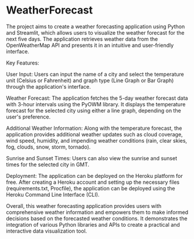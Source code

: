 # WeatherForecast

The project aims to create a weather forecasting application using Python and Streamlit, which allows users to visualize the weather forecast for the next five days. The application retrieves weather data from the OpenWeatherMap API and presents it in an intuitive and user-friendly interface.

Key Features:

User Input: Users can input the name of a city and select the temperature unit (Celsius or Fahrenheit) and graph type (Line Graph or Bar Graph) through the application's interface.

Weather Forecast: The application fetches the 5-day weather forecast data with 3-hour intervals using the PyOWM library. It displays the temperature forecast for the selected city using either a line graph, depending on the user's preference.

Additional Weather Information: Along with the temperature forecast, the application provides additional weather updates such as cloud coverage, wind speed, humidity, and impending weather conditions (rain, clear skies, fog, clouds, snow, storm, tornado).

Sunrise and Sunset Times: Users can also view the sunrise and sunset times for the selected city in GMT.

Deployment:
The application can be deployed on the Heroku platform for free. After creating a Heroku account and setting up the necessary files (requirements.txt, Procfile), the application can be deployed using the Heroku Command Line Interface (CLI).

Overall, this weather forecasting application provides users with comprehensive weather information and empowers them to make informed decisions based on the forecasted weather conditions. It demonstrates the integration of various Python libraries and APIs to create a practical and interactive data visualization tool.
